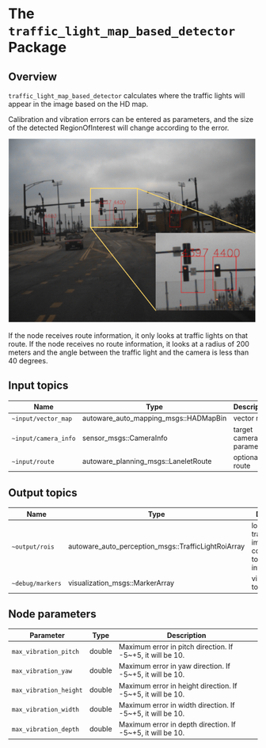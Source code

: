 # The `traffic_light_map_based_detector` Package

## Overview

`traffic_light_map_based_detector` calculates where the traffic lights will appear in the image based on the HD map.

Calibration and vibration errors can be entered as parameters, and the size of the detected RegionOfInterest will change according to the error.

![traffic_light_map_based_detector_result](./docs/traffic_light_map_based_detector_result.svg)

If the node receives route information, it only looks at traffic lights on that route.
If the node receives no route information, it looks at a radius of 200 meters and the angle between the traffic light and the camera is less than 40 degrees.

## Input topics

| Name                 | Type                                  | Description             |
| -------------------- | ------------------------------------- | ----------------------- |
| `~input/vector_map`  | autoware_auto_mapping_msgs::HADMapBin | vector map              |
| `~input/camera_info` | sensor_msgs::CameraInfo               | target camera parameter |
| `~input/route`       | autoware_planning_msgs::LaneletRoute  | optional: route         |

## Output topics

| Name             | Type                                                | Description                                                          |
| ---------------- | --------------------------------------------------- | -------------------------------------------------------------------- |
| `~output/rois`   | autoware_auto_perception_msgs::TrafficLightRoiArray | location of traffic lights in image corresponding to the camera info |
| `~debug/markers` | visualization_msgs::MarkerArray                     | visualization to debug                                               |

## Node parameters

| Parameter              | Type   | Description                                                 |
| ---------------------- | ------ | ----------------------------------------------------------- |
| `max_vibration_pitch`  | double | Maximum error in pitch direction. If -5~+5, it will be 10.  |
| `max_vibration_yaw`    | double | Maximum error in yaw direction. If -5~+5, it will be 10.    |
| `max_vibration_height` | double | Maximum error in height direction. If -5~+5, it will be 10. |
| `max_vibration_width`  | double | Maximum error in width direction. If -5~+5, it will be 10.  |
| `max_vibration_depth`  | double | Maximum error in depth direction. If -5~+5, it will be 10.  |
